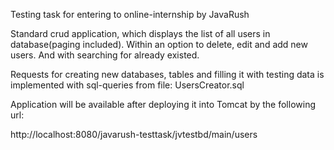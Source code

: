 Testing task for entering to online-internship by JavaRush

Standard crud application, which displays the list of all users in database(paging included). Within an option to delete, edit and add new users. And with searching for already existed.

Requests for creating new databases, tables and filling it with testing data is implemented with sql-queries from file: 
UsersCreator.sql

Application will be available after deploying it into Tomcat by the following url:

http://localhost:8080/javarush-testtask/jvtestbd/main/users


